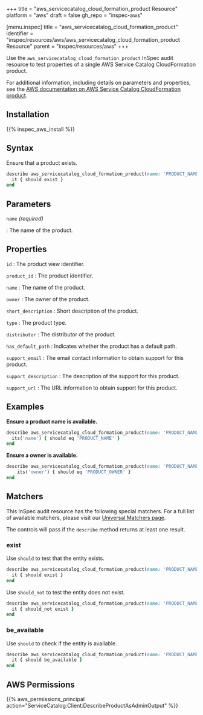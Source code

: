 +++
title = "aws_servicecatalog_cloud_formation_product Resource"
platform = "aws"
draft = false
gh_repo = "inspec-aws"

[menu.inspec]
title = "aws_servicecatalog_cloud_formation_product"
identifier = "inspec/resources/aws/aws_servicecatalog_cloud_formation_product Resource"
parent = "inspec/resources/aws"
+++

Use the `aws_servicecatalog_cloud_formation_product` InSpec audit resource to test properties of a single AWS Service Catalog CloudFormation product.

For additional information, including details on parameters and properties, see the [AWS documentation on AWS Service Catalog CloudFormation product](https://docs.aws.amazon.com/AWSCloudFormation/latest/UserGuide/aws-resource-servicecatalog-cloudformationproduct.html).

## Installation

{{% inspec_aws_install %}}

## Syntax

Ensure that a product exists.

```ruby
describe aws_servicecatalog_cloud_formation_product(name: 'PRODUCT_NAME') do
  it { should exist }
end
```

## Parameters

`name` _(required)_

: The name of the product.

## Properties

`id`
: The product view identifier.

`product_id`
: The product identifier.

`name`
: The name of the product.

`owner`
: The owner of the product.

`short_description`
: Short description of the product.

`type`
: The product type.

`distributor`
: The distributor of the product.

`has_default_path`
: Indicates whether the product has a default path.

`support_email`
: The email contact information to obtain support for this product.

`support_description`
: The description of the support for this product.

`support_url`
: The URL information to obtain support for this product.

## Examples

**Ensure a product name is available.**

```ruby
describe aws_servicecatalog_cloud_formation_product(name: 'PRODUCT_NAME') do
  its('name') { should eq 'PRODUCT_NAME' }
end
```

**Ensure a owner is available.**

```ruby
describe aws_servicecatalog_cloud_formation_product(name: 'PRODUCT_NAME') do
    its('owner') { should eq 'PRODUCT_OWNER' }
end
```

## Matchers

This InSpec audit resource has the following special matchers. For a full list of available matchers, please visit our [Universal Matchers page](https://www.inspec.io/docs/reference/matchers/).

The controls will pass if the `describe` method returns at least one result.

### exist

Use `should` to test that the entity exists.

```ruby
describe aws_servicecatalog_cloud_formation_product(name: 'PRODUCT_NAME') do
  it { should exist }
end
```

Use `should_not` to test the entity does not exist.

```ruby
describe aws_servicecatalog_cloud_formation_product(name: 'PRODUCT_NAME') do
  it { should_not exist }
end
```

### be_available

Use `should` to check if the entity is available.

```ruby
describe aws_servicecatalog_cloud_formation_product(name: 'PRODUCT_NAME') do
  it { should be_available }
end
```

## AWS Permissions

{{% aws_permissions_principal action="ServiceCatalog:Client:DescribeProductAsAdminOutput" %}}
